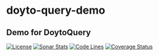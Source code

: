 # doyto-query-demo
Demo for DoytoQuery
---
[![License](http://img.shields.io/:license-apache-brightgreen.svg)](http://www.apache.org/licenses/LICENSE-2.0.html)
[![Sonar Stats](https://sonarcloud.io/api/project_badges/measure?project=win.doyto%3Adoyto-query-demo&metric=alert_status)](https://sonarcloud.io/dashboard?id=win.doyto%3Adoyto-query-demo)
[![Code Lines](https://sonarcloud.io/api/project_badges/measure?project=win.doyto%3Adoyto-query-demo&metric=ncloc)](https://sonarcloud.io/component_measures?id=win.doyto%3Adoyto-query-demo&metric=ncloc)
[![Coverage Status](https://sonarcloud.io/api/project_badges/measure?project=win.doyto%3Adoyto-query-demo&metric=coverage)](https://sonarcloud.io/component_measures?id=win.doyto%3Adoyto-query-demo&metric=coverage)
